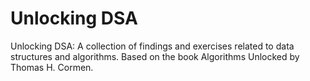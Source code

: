# Unlocking DSA
Unlocking DSA: A collection of findings and exercises related to data structures and algorithms. Based on the book Algorithms Unlocked by Thomas H. Cormen.
